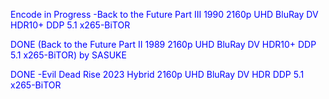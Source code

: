 
Encode in Progress -Back to the Future Part III 1990 2160p UHD BluRay DV HDR10+ DDP 5.1 x265-BiTOR

DONE  (Back to the Future Part II 1989 2160p UHD BluRay DV HDR10+ DDP 5.1 x265-BiTOR) by SASUKE

DONE -Evil Dead Rise 2023 Hybrid 2160p UHD BluRay DV HDR DDP 5.1 x265-BiTOR



<body text="blue">
  


